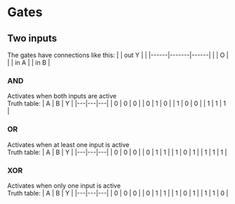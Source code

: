 # Gates
## Two inputs
The gates have connections like this:
|      | out Y |      |
|------|-------|------|
|      | O     |      |
| in A |       | in B |
### AND
Activates when both inputs are active
<br>Truth table:
| A | B | Y |
|---|---|---|
| 0 | 0 | 0 |
| 0 | 1 | 0 |
| 1 | 0 | 0 |
| 1 | 1 | 1 |
### OR
Activates when at least one input is active
<br>Truth table:
| A | B | Y |
|---|---|---|
| 0 | 0 | 0 |
| 0 | 1 | 1 |
| 1 | 0 | 1 |
| 1 | 1 | 1 |
### XOR
Activates when only one input is active
<br>Truth table:
| A | B | Y |
|---|---|---|
| 0 | 0 | 0 |
| 0 | 1 | 1 |
| 1 | 0 | 1 |
| 1 | 1 | 0 |
